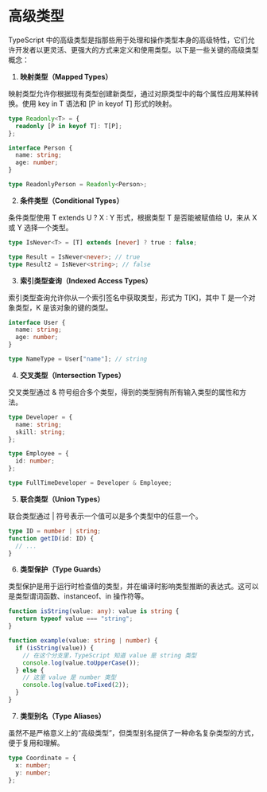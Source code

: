 # 高级类型

TypeScript 中的高级类型是指那些用于处理和操作类型本身的高级特性，它们允许开发者以更灵活、更强大的方式来定义和使用类型。以下是一些关键的高级类型概念：

1. **映射类型（Mapped Types）**

映射类型允许你根据现有类型创建新类型，通过对原类型中的每个属性应用某种转换。使用 key in T 语法和 [P in keyof T] 形式的映射。

```ts
type Readonly<T> = {
  readonly [P in keyof T]: T[P];
};

interface Person {
  name: string;
  age: number;
}

type ReadonlyPerson = Readonly<Person>;
```

2. **条件类型（Conditional Types）**

条件类型使用 T extends U ? X : Y 形式，根据类型 T 是否能被赋值给 U，来从 X 或 Y 选择一个类型。

```ts
type IsNever<T> = [T] extends [never] ? true : false;

type Result = IsNever<never>; // true
type Result2 = IsNever<string>; // false
```

3. **索引类型查询（Indexed Access Types）**

索引类型查询允许你从一个索引签名中获取类型，形式为 T[K]，其中 T 是一个对象类型，K 是该对象的键的类型。

```ts
interface User {
  name: string;
  age: number;
}

type NameType = User["name"]; // string
```

4. **交叉类型（Intersection Types）**

交叉类型通过 & 符号组合多个类型，得到的类型拥有所有输入类型的属性和方法。

```ts
type Developer = {
  name: string;
  skill: string;
};

type Employee = {
  id: number;
};

type FullTimeDeveloper = Developer & Employee;
```

5. **联合类型（Union Types）**

联合类型通过 | 符号表示一个值可以是多个类型中的任意一个。

```ts
type ID = number | string;
function getID(id: ID) {
  // ...
}
```

6. **类型保护（Type Guards）**

类型保护是用于运行时检查值的类型，并在编译时影响类型推断的表达式。这可以是类型谓词函数、instanceof、in 操作符等。

```ts
function isString(value: any): value is string {
  return typeof value === "string";
}

function example(value: string | number) {
  if (isString(value)) {
    // 在这个分支里，TypeScript 知道 value 是 string 类型
    console.log(value.toUpperCase());
  } else {
    // 这里 value 是 number 类型
    console.log(value.toFixed(2));
  }
}
```

7. **类型别名（Type Aliases）**

虽然不是严格意义上的“高级类型”，但类型别名提供了一种命名复杂类型的方式，便于复用和理解。

```ts
type Coordinate = {
  x: number;
  y: number;
};
```